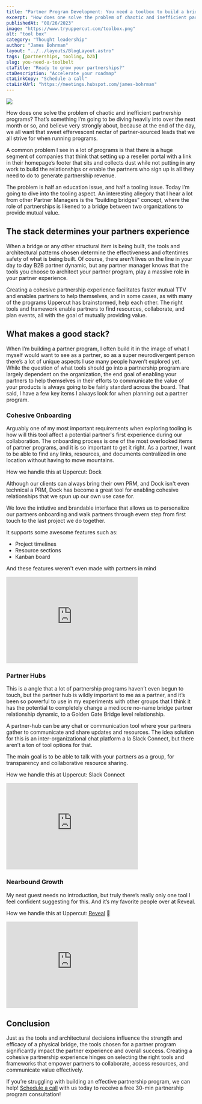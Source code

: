 ```yaml
---
title: "Partner Program Development: You need a toolbox to build a bridge 🛠🌉"
excerpt: "How does one solve the problem of chaotic and inefficient partnership programs? That’s something I’m going to be diving heavily into over the next month or so, and believe very strongly about, because at the end of the day, we all want that sweet effervescent nectar of partner-sourced leads that we all strive for when running programs."
publishedAt: "08/26/2023"
image: "https://www.tryuppercut.com/toolbox.png"
alt: "tool box"
category: "Thought leadership"
author: "James Bohrman"
layout: "../../layouts/BlogLayout.astro"
tags: [partnerships, tooling, b2b]
slug: you-need-a-toolbelt
ctaTitle: "Ready to grow your partnerships?"
ctaDescription: "Accelerate your roadmap"
ctaLinkCopy: "Schedule a call"
ctaLinkUrl: "https://meetings.hubspot.com/james-bohrman"
---
```


![](https://www.tryuppercut.com/toolbox.png)

How does one solve the problem of chaotic and inefficient partnership programs? That’s something I’m going to be diving heavily into over the next month or so, and believe very strongly about, because at the end of the day, we all want that sweet effervescent nectar of partner-sourced leads that we all strive for when running programs.

A common problem I see in a lot of programs is that there is a huge segment of companies that think that setting up a reseller portal with a link in their homepage’s footer that sits and collects dust while not putting in any work to build the relationships or enable the partners who sign up is all they need to do to generate partnership revenue. 

The problem is half an education issue, and half a tooling issue. Today I’m going to dive into the tooling aspect. An interesting allegory that I hear a lot from other Partner Managers is the “building bridges” concept, where the role of partnerships is likened to a bridge between two organizations to provide mutual value. 

## The stack determines your partners experience

When a bridge or any other structural item is being built, the tools and architectural patterns chosen determine the effectiveness and oftentimes safety of what is being built. Of course, there aren’t lives on the line in your day to day B2B partner dynamic, but any partner manager knows that the tools you choose to architect your partner program, play a massive role in your partner experience. 

Creating a cohesive partnership experience facilitates faster mutual TTV and enables partners to help themselves, and in some cases, as with many of the programs Uppercut has brainstormed, help each other. The right tools and framework enable partners to find resources, collaborate, and plan events, all with the goal of mutually providing value. 

## What makes a good stack?

When I’m building a partner program, I often build it in the image of what I myself would want to see as a partner, so as a super neurodivergent person there’s a lot of unique aspects I use many people haven’t explored yet. While the question of what tools should go into a partnership program are largely dependent on the organization, the end goal of enabling your partners to help themselves in their efforts to communicate the value of your products is always going to be fairly standard across the board. That said, I have a few key items I always look for when planning out a partner program. 

### Cohesive Onboarding

Arguably one of my most important requirements when exploring tooling is how will this tool affect a potential partner's first experience during our collaboration. The onboarding process is one of the most overlooked items of partner programs, and it is so important to get it right. As a partner, I want to be able to find any links, resources, and documents centralized in one location without having to move mountains. 

How we handle this at Uppercut: Dock

Although our clients can always bring their own PRM, and Dock isn't even technical a PRM, Dock has become a great tool for enabling cohesive relationships that we spun up our own use case for. 

We love the intiutive and brandable interface that allows us to personalize our partners onboarding and walk partners through evern step from first touch to the last project we do together. 

It supports some awesome features such as:

- Project timelines
- Resource sections
- Kanban board

And these features weren't even made with partners in mind 

<iframe width="350" height="230" src="https://www.youtube.com/embed/-PWwbXoDJMs?si=jwPmf5farGPPXwnO" title="YouTube video player" frameborder="0" allow="accelerometer; autoplay; clipboard-write; encrypted-media; gyroscope; picture-in-picture; web-share" allowfullscreen></iframe>

### Partner Hubs
This is a angle that a lot of partnership programs haven’t even begun to touch, but the partner hub is wildly important to me as a partner, and it’s been so powerful to use in my experiments with other groups that I think it has the potential to completely change a mediocre no-name bridge partner relationship dynamic, to a Golden Gate Bridge level relationship. 

A partner-hub can be any chat or communication tool where your partners gather to communicate and share updates and resources. The idea solution for this is an inter-organizational chat platform a la Slack Connect, but there aren’t a ton of tool options for that.

The main goal is to be able to talk with your partners as a group, for transparency and collaborative resource sharing. 

How we handle this at Uppercut: Slack Connect

<iframe width="350" height="230" src="https://www.youtube.com/embed/eeBYYCVO2jM?si=IHsRaLR_LmN1eKLf" title="YouTube video player" frameborder="0" allow="accelerometer; autoplay; clipboard-write; encrypted-media; gyroscope; picture-in-picture; web-share" allowfullscreen></iframe>

### Nearbound Growth

My next guest needs no introduction, but truly there’s really only one tool I feel confident suggesting for this. And it’s my favorite people over at Reveal. 

How we handle this at Uppercut: [Reveal](https://reveal.co/) 🔮

<iframe width="350" height="230" src="https://www.youtube.com/embed/nD9YmT_L8xw?si=EJJ0f2Fx8oGyL321" title="YouTube video player" frameborder="0" allow="accelerometer; autoplay; clipboard-write; encrypted-media; gyroscope; picture-in-picture; web-share" allowfullscreen></iframe>

## Conclusion

Just as the tools and architectural decisions influence the strength and efficacy of a physical bridge, the tools chosen for a partner program significantly impact the partner experience and overall success. Creating a cohesive partnership experience hinges on selecting the right tools and frameworks that empower partners to collaborate, access resources, and communicate value effectively. 

If you’re struggling with building an effective partnership program, we can help! [Schedule a call](https://calendly.com/jbohrman/30min) with us today to receive a free 30-min partnership program consultation!